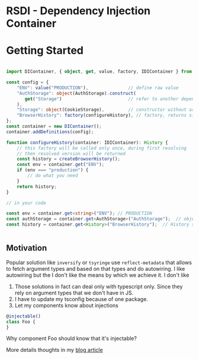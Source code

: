 # RSDI - Dependency Injection Container

# Getting Started

```typescript

import DIContainer, { object, get, value, factory, IDIContainer } from "rsdi";

const config = {
    "ENV": value("PRODUCTION"),               // define raw value
    "AuthStorage": object(AuthStorage).construct(
       get("Storage")                         // refer to another dependency       
    ),
    "Storage": object(CookieStorage),         // constructor without arguments       
    "BrowserHistory": factory(configureHistory), // factory, returns singleton  
};
const container = new DIContainer();
container.addDefinitions(config);

function configureHistory(container: IDIContainer): History {
    // this factory will be called only once, during first resolving 
    // then resolved version will be returned 
    const history = createBrowserHistory();
    const env = container.get("ENV");
    if (env === "production") {
        // do what you need
    }
    return history;
}

// in your code

const env = container.get<string>("ENV"); // PRODUCTION
const authStorage = container.get<AuthStorage>("AuthStorage");  // object of AuthStorage
const history = container.get<History>("BrowserHistory");  // History singleton will be returned



```

## Motivation 

Popular solution like `inversify` or `tsyringe` use `reflect-metadata` that allows to fetch argument types and based on 
that types and do autowiring. I like autowiring but the I don't like the means by which we achieve it. 
I don't like 
1. Those solutions in fact can deal only with typescript only. Since they rely on argument types that we don't have in JS.
2. I have to update my tsconfig because of one package. 
3. Let my components know about injections

```typescript
@injectable()
class Foo {  
}
```
Why component Foo should know that it's injectable?

More details thoughts in my [blog article](https://medium.com/@radzserg/https-medium-com-radzserg-dependency-injection-in-react-part-1-c1decd9c2e7a) 
